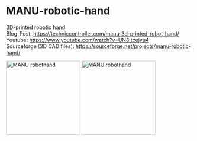# MANU-robotic-hand
3D-printed robotic hand.<br>
Blog-Post: https://techniccontroller.com/manu-3d-printed-robot-hand/ <br>
Youtube: https://www.youtube.com/watch?v=UN8Itcejvu4 <br> 
Sourceforge (3D CAD files): https://sourceforge.net/projects/manu-robotic-hand/

<img src="https://techniccontroller.com/wp-content/uploads/1050565.jpg" width="200px" title="MANU robothand"/> <img src="https://techniccontroller.com/wp-content/uploads/1050563.jpg" width="200px" title="MANU robothand"/> 


